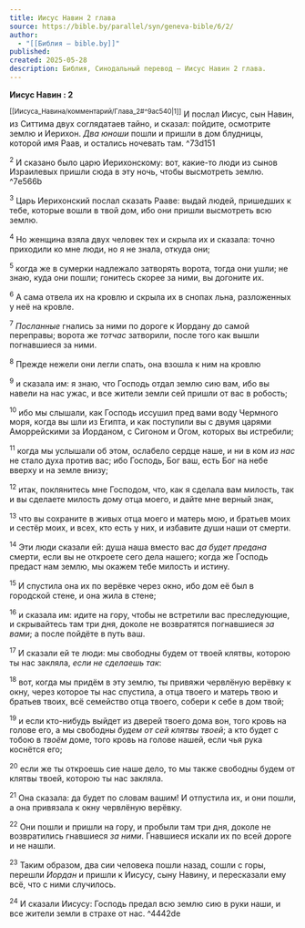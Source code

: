 ```yaml
---
title: Иисус Навин 2 глава
source: https://bible.by/parallel/syn/geneva-bible/6/2/
author:
  - "[[Библия — bible.by]]"
published: 
created: 2025-05-28
description: Библия, Синодальный перевод — Иисус Навин 2 глава.
---
```

**Иисус Навин : 2**

<sup>[[Иисуса_Навина/комментарий/Глава_2#^9ac540|1]]</sup> И послал Иисус, сын Навин, из Ситтима двух соглядатаев тайно, и сказал: пойдите, осмотрите землю и Иерихон. *Два юноши* пошли и пришли в дом блудницы, которой имя Раав, и остались ночевать там. ^73d151

<sup>2</sup> И сказано было царю Иерихонскому: вот, какие-то люди из сынов Израилевых пришли сюда в эту ночь, чтобы высмотреть землю. ^7e566b

<sup>3</sup> Царь Иерихонский послал сказать Рааве: выдай людей, пришедших к тебе, которые вошли в твой дом, ибо они пришли высмотреть всю землю.

<sup>4</sup> Но женщина взяла двух человек тех и скрыла их и сказала: точно приходили ко мне люди, но я не знала, откуда они;

<sup>5</sup> когда же в сумерки надлежало затворять ворота, тогда они ушли; не знаю, куда они пошли; гонитесь скорее за ними, вы догоните их.

<sup>6</sup> А сама отвела их на кровлю и скрыла их в снопах льна, разложенных у неё на кровле.

<sup>7</sup> *Посланные* гнались за ними по дороге к Иордану до самой переправы; ворота же *тотчас* затворили, после того как вышли погнавшиеся за ними.

<sup>8</sup> Прежде нежели они легли спать, она взошла к ним на кровлю

<sup>9</sup> и сказала им: я знаю, что Господь отдал землю сию вам, ибо вы навели на нас ужас, и все жители земли сей пришли от вас в робость;

<sup>10</sup> ибо мы слышали, как Господь иссушил пред вами воду Чермного моря, когда вы шли из Египта, и как поступили вы с двумя царями Аморрейскими за Иорданом, с Сигоном и Огом, которых вы истребили;

<sup>11</sup> когда мы услышали об этом, ослабело сердце наше, и ни в ком *из нас* не стало духа против вас; ибо Господь, Бог ваш, есть Бог на небе вверху и на земле внизу;

<sup>12</sup> итак, поклянитесь мне Господом, что, как я сделала вам милость, так и вы сделаете милость дому отца моего, и дайте мне верный знак,

<sup>13</sup> что вы сохраните в живых отца моего и матерь мою, и братьев моих и сестёр моих, и всех, кто есть у них, и избавите души наши от смерти.

<sup>14</sup> Эти люди сказали ей: душа наша вместо вас *да будет предана* смерти, если вы не откроете сего дела нашего; когда же Господь предаст нам землю, мы окажем тебе милость и истину.

<sup>15</sup> И спустила она их по верёвке через окно, ибо дом её был в городской стене, и она жила в стене;

<sup>16</sup> и сказала им: идите на гору, чтобы не встретили вас преследующие, и скрывайтесь там три дня, доколе не возвратятся погнавшиеся *за вами*; а после пойдёте в путь ваш.

<sup>17</sup> И сказали ей те люди: мы свободны будем от твоей клятвы, которою ты нас закляла, *если не сделаешь так*:

<sup>18</sup> вот, когда мы придём в эту землю, ты привяжи червлёную верёвку к окну, через которое ты нас спустила, а отца твоего и матерь твою и братьев твоих, всё семейство отца твоего, собери к себе в дом твой;

<sup>19</sup> и если кто-нибудь выйдет из дверей твоего дома вон, того кровь на голове его, а мы свободны *будем от сей клятвы твоей*; а кто будет с тобою в *твоём* доме, того кровь на голове нашей, если чья рука коснётся его;

<sup>20</sup> если же ты откроешь сие наше дело, то мы также свободны будем от клятвы твоей, которою ты нас закляла.

<sup>21</sup> Она сказала: да будет по словам вашим! И отпустила их, и они пошли, а она привязала к окну червлёную верёвку.

<sup>22</sup> Они пошли и пришли на гору, и пробыли там три дня, доколе не возвратились гнавшиеся *за ними*. Гнавшиеся искали их по всей дороге и не нашли.

<sup>23</sup> Таким образом, два сии человека пошли назад, сошли с горы, перешли *Иордан* и пришли к Иисусу, сыну Навину, и пересказали ему всё, что с ними случилось.

<sup>24</sup> И сказали Иисусу: Господь предал всю землю сию в руки наши, и все жители земли в страхе от нас. ^4442de
